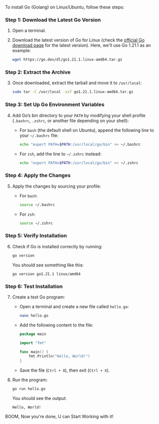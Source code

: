 To install Go (Golang) on Linux/Ubuntu, follow these steps:

### Step 1: Download the Latest Go Version
1. Open a terminal.
2. Download the latest version of Go for Linux (check the [official Go download page](https://go.dev/dl/) for the latest version). Here, we'll use Go 1.21.1 as an example:

   ```bash
   wget https://go.dev/dl/go1.21.1.linux-amd64.tar.gz
   ```

### Step 2: Extract the Archive
3. Once downloaded, extract the tarball and move it to `/usr/local`:

   ```bash
   sudo tar -C /usr/local -xzf go1.21.1.linux-amd64.tar.gz
   ```

### Step 3: Set Up Go Environment Variables
4. Add Go’s bin directory to your `PATH` by modifying your shell profile (`.bashrc`, `.zshrc`, or another file depending on your shell):

   - For `bash` (the default shell on Ubuntu), append the following line to your `~/.bashrc` file:

     ```bash
     echo "export PATH=$PATH:/usr/local/go/bin" >> ~/.bashrc
     ```

   - For `zsh`, add the line to `~/.zshrc` instead:

     ```bash
     echo "export PATH=$PATH:/usr/local/go/bin" >> ~/.zshrc
     ```

### Step 4: Apply the Changes
5. Apply the changes by sourcing your profile:

   - For `bash`:

     ```bash
     source ~/.bashrc
     ```

   - For `zsh`:

     ```bash
     source ~/.zshrc
     ```

### Step 5: Verify Installation
6. Check if Go is installed correctly by running:

   ```bash
   go version
   ```

   You should see something like this:

   ```
   go version go1.21.1 linux/amd64
   ```

### Step 6: Test Installation
7. Create a test Go program:
   - Open a terminal and create a new file called `hello.go`:

     ```bash
     nano hello.go
     ```

   - Add the following content to the file:

     ```go
     package main

     import "fmt"

     func main() {
         fmt.Println("Hello, World!")
     }
     ```

   - Save the file (`Ctrl + O`), then exit (`Ctrl + X`).

8. Run the program:

   ```bash
   go run hello.go
   ```

   You should see the output:

   ```
   Hello, World!
   ```

BOOM, Now you're done, U can Start Working with it!
